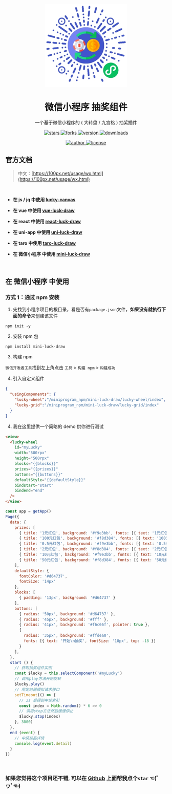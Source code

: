 
<div align="center">
  <img src="https://raw.githubusercontent.com/LuckDraw/lucky-canvas/master/wx.jpg" width="258" alt="logo" />
  <h1>微信小程序 抽奖组件</h1>
  <p>一个基于微信小程序的 ( 大转盘 / 九宫格 ) 抽奖插件</p>
  <p>
    <a href="https://github.com/buuing/mini-luck-draw/stargazers" target="_black">
      <img src="https://img.shields.io/github/stars/buuing/mini-luck-draw?color=%23ffca28&logo=github&style=flat-square" alt="stars" />
    </a>
    <a href="https://github.com/buuing/mini-luck-draw/network/members" target="_black">
      <img src="https://img.shields.io/github/forks/buuing/mini-luck-draw?color=%23ffca28&logo=github&style=flat-square" alt="forks" />
    </a>
    <a href="https://www.npmjs.com/package/mini-luck-draw" target="_black">
      <img src="https://img.shields.io/npm/v/mini-luck-draw?color=%23ffca28&logo=npm&style=flat-square" alt="version" />
    </a>
    <a href="https://www.npmjs.com/package/mini-luck-draw" target="_black">
      <img src="https://img.shields.io/npm/dm/mini-luck-draw?color=%23ffca28&logo=npm&style=flat-square" alt="downloads" />
    </a>
  </p>
  <p>
    <a href="https://github.com/buuing" target="_black">
      <img src="https://img.shields.io/badge/Author-%20buuing%20-7289da.svg?&logo=github&style=flat-square" alt="author" />
    </a>
    <a href="https://github.com/buuing/mini-luck-draw/blob/master/LICENSE" target="_black">
      <img src="https://img.shields.io/github/license/buuing/mini-luck-draw?color=%232DCE89&logo=github&style=flat-square" alt="license" />
    </a>
  </p>
</div>

## 官方文档

> 中文：[https://100px.net/usage/wx.html](https://100px.net/usage/wx.html)

<br />

- **在 js / jq 中使用 [lucky-canvas](https://github.com/luckdraw/lucky-canvas)**

- **在 vue 中使用 [vue-luck-draw](https://github.com/luckdraw/vue-luck-draw)**

- **在 react 中使用 [react-luck-draw](https://github.com/luckdraw/react-luck-draw)**

- **在 uni-app 中使用 [uni-luck-draw](https://github.com/luckdraw/uni-luck-draw)**

- **在 taro 中使用 [taro-luck-draw](https://github.com/luckdraw/taro-luck-draw)**

- **在 微信小程序 中使用 [mini-luck-draw](https://github.com/luckdraw/mini-luck-draw)**

<br />

## 在 微信小程序 中使用

### 方式 1：通过 npm 安装

1. 先找到小程序项目的根目录，看是否有`package.json`文件，**如果没有就执行下面的命令**来创建该文件

```shell
npm init -y
```

2. 安装 npm 包

```shell
npm install mini-luck-draw
```

3. 构建 npm

`微信开发者工具`找到左上角点击 `工具` > `构建 npm` > `构建成功`

4. 引入自定义组件

```json
{
  "usingComponents": {
    "lucky-wheel":"/miniprogram_npm/mini-luck-draw/lucky-wheel/index",
    "lucky-grid":"/miniprogram_npm/mini-luck-draw/lucky-grid/index"
  }
}
```

4. 我在这里提供一个简略的 demo 供你进行测试

```html
<view>
  <lucky-wheel
    id="myLucky"
    width="500rpx"
    height="500rpx"
    blocks="{{blocks}}"
    prizes="{{prizes}}"
    buttons="{{buttons}}"
    defaultStyle="{{defaultStyle}}"
    bindstart="start"
    bindend="end"
  />
</view>
```

```js
const app = getApp()
Page({
  data: {
    prizes: [
      { title: '1元红包', background: '#f9e3bb', fonts: [{ text: '1元红包', top: '18%' }] },
      { title: '100元红包', background: '#f8d384', fonts: [{ text: '100元红包', top: '18%' }] },
      { title: '0.5元红包', background: '#f9e3bb', fonts: [{ text: '0.5元红包', top: '18%' }] },
      { title: '2元红包', background: '#f8d384', fonts: [{ text: '2元红包', top: '18%' }] },
      { title: '10元红包', background: '#f9e3bb', fonts: [{ text: '10元红包', top: '18%' }] },
      { title: '50元红包', background: '#f8d384', fonts: [{ text: '50元红包', top: '18%' }] },
    ],
    defaultStyle: {
      fontColor: '#d64737',
      fontSize: '14px'
    },
    blocks: [
      { padding: '13px', background: '#d64737' }
    ],
    buttons: [
      { radius: '50px', background: '#d64737' },
      { radius: '45px', background: '#fff' },
      { radius: '41px', background: '#f6c66f', pointer: true },
      {
        radius: '35px', background: '#ffdea0',
        fonts: [{ text: '开始\n抽奖', fontSize: '18px', top: -18 }]
      }
    ],
  },
  start () {
    // 获取抽奖组件实例
    const $lucky = this.selectComponent('#myLucky')
    // 调用play方法开始旋转
    $lucky.play()
    // 用定时器模拟请求接口
    setTimeout(() => {
      // 3s 后得到中奖索引
      const index = Math.random() * 6 >> 0
      // 调用stop方法然后缓慢停止
      $lucky.stop(index)
    }, 3000)
  },
  end (event) {
    // 中奖奖品详情
    console.log(event.detail)
  }
})
```

<br />

### **如果您觉得这个项目还不错, 可以在 [Github](https://github.com/LuckDraw/mini-luck-draw) 上面帮我点个`star` ☜(ﾟヮﾟ☜)**

<br />
